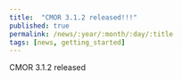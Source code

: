 ```yaml
---
title:  "CMOR 3.1.2 released!!!"
published: true
permalink: /news/:year/:month/:day/:title
tags: [news, getting_started]
---
```


CMOR 3.1.2 released

 

